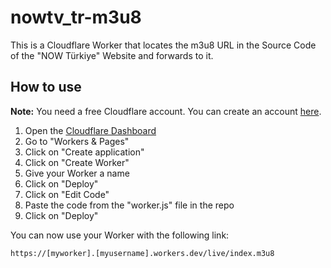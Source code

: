 # nowtv_tr-m3u8
This is a Cloudflare Worker that locates the m3u8 URL in the Source Code of the "NOW Türkiye" Website and forwards to it.

## How to use

**Note:** You need a free Cloudflare account. You can create an account [here](https://dash.cloudflare.com/sign-up).

1. Open the [Cloudflare Dashboard](https://dash.cloudflare.com/)
2. Go to "Workers & Pages"
3. Click on "Create application"
4. Click on "Create Worker"
5. Give your Worker a name
6. Click on "Deploy"
7. Click on "Edit Code"
8. Paste the code from the "worker.js" file in the repo
9. Click on "Deploy"

You can now use your Worker with the following link: 

    https://[myworker].[myusername].workers.dev/live/index.m3u8
